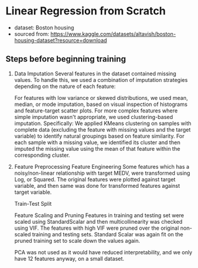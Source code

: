 # Linear Regression from Scratch

- dataset: Boston housing
- sourced from: https://www.kaggle.com/datasets/altavish/boston-housing-dataset?resource=download

## Steps before beginning training

1. Data Imputation
   Several features in the dataset contained missing values. To handle this, we used a combination of imputation strategies depending on the nature of each feature:

   For features with low variance or skewed distributions, we used mean, median, or mode imputation, based on visual inspection of histograms and feature-target scatter plots.
   For more complex features where simple imputation wasn't appropriate, we used clustering-based imputation. Specifically:
   We applied KMeans clustering on samples with complete data (excluding the feature with missing values and the target variable) to identify natural groupings based on feature similarity.
   For each sample with a missing value, we identified its cluster and then imputed the missing value using the mean of that feature within the corresponding cluster.

2. Feature Preprocessing
   Feature Engineering
   Some features which has a noisy/non-linear relationship with target MEDV, were transformed using Log, or Squared. The original features were plotted against target variable, and then same was done for transformed features against target variable.

   Train-Test Split

   Feature Scaling and Pruning
   Features in training and testing set were scaled using StandardScalar and then multicollinearity was checked using VIF. The features with high VIF were pruned over the original non-scaled training and testing sets. Standard Scalar was again fit on the pruned training set to scale down the values again.

   PCA was not used as it would have reduced interpretability, and we only have 12 features anyway, on a small dataset.
